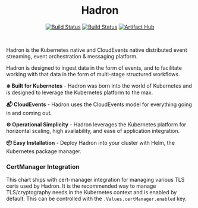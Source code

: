 <h1 align="center">Hadron</h1>
<div align="center">

[![Build Status](https://github.com/hadron-project/hadron/workflows/CI/badge.svg?branch=main)](https://github.com/hadron-project/hadron/actions)
[![Build Status](https://github.com/hadron-project/hadron/workflows/Pages/badge.svg?branch=main)](https://github.com/hadron-project/hadron/actions)
[![Artifact Hub](https://img.shields.io/endpoint?url=https://artifacthub.io/badge/repository/hadron-operator)](https://artifacthub.io/packages/search?repo=hadron-operator)
</div>
<br/>

Hadron is the Kubernetes native and CloudEvents native distributed event streaming, event orchestration & messaging platform.

Hadron is designed to ingest data in the form of events, and to facilitate working with that data in the form of multi-stage structured workflows.

**⎈ Built for Kubernetes** - Hadron was born into the world of Kubernetes and is designed to leverage the Kubernetes platform to the max.

**📬 CloudEvents** - Hadron uses the CloudEvents model for everything going in and coming out.

**⚙️ Operational Simplicity** - Hadron leverages the Kubernetes platform for horizontal scaling, high availability, and ease of application integration.

**📦 Easy Installation** - Deploy Hadron into your cluster with Helm, the Kubernetes package manager.

### CertManager Integration
This chart ships with cert-manager integration for managing various TLS certs used by Hadron. It is the recommended way to manage TLS/cryptography needs in the Kubernetes context and is enabled by default. This can be controlled with the `.Values.certManager.enabled` key.
